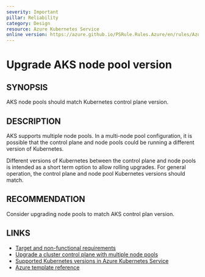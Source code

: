 ```yaml
---
severity: Important
pillar: Reliability
category: Design
resource: Azure Kubernetes Service
online version: https://azure.github.io/PSRule.Rules.Azure/en/rules/Azure.AKS.PoolVersion/
---
```


# Upgrade AKS node pool version

## SYNOPSIS

AKS node pools should match Kubernetes control plane version.

## DESCRIPTION

AKS supports multiple node pools.
In a multi-node pool configuration, it is possible that the control plane and node pools could be running a different version of Kubernetes.

Different versions of Kubernetes between the control plane and node pools is intended as a short term option to allow rolling upgrades.
For general operation, the control plane and node pool Kubernetes versions should match.

## RECOMMENDATION

Consider upgrading node pools to match AKS control plan version.

## LINKS

- [Target and non-functional requirements](https://learn.microsoft.com/azure/architecture/framework/resiliency/design-requirements#meet-application-platform-requirements)
- [Upgrade a cluster control plane with multiple node pools](https://docs.microsoft.com/azure/aks/use-multiple-node-pools#upgrade-a-cluster-control-plane-with-multiple-node-pools)
- [Supported Kubernetes versions in Azure Kubernetes Service](https://docs.microsoft.com/azure/aks/supported-kubernetes-versions)
- [Azure template reference](https://docs.microsoft.com/azure/templates/microsoft.containerservice/managedclusters)
